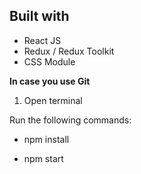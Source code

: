 

## Built with

- React JS
- Redux / Redux Toolkit
- CSS Module

**In case you use Git**

1. Open terminal

 Run the following commands:
   
- npm install

- npm start

